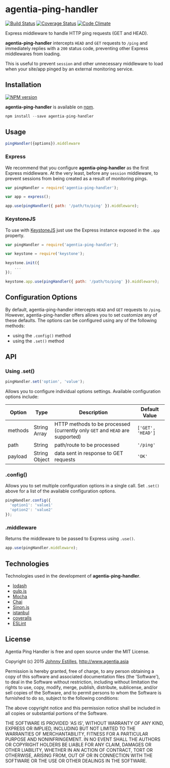 # agentia-ping-handler
[![Build Status](https://travis-ci.org/AgentiaSystems/agentia-ping-handler.svg?branch=master)](https://travis-ci.org/AgentiaSystems/agentia-ping-handler) [![Coverage Status](https://coveralls.io/repos/AgentiaSystems/agentia-ping-handler/badge.svg?branch=master)](https://coveralls.io/r/AgentiaSystems/agentia-ping-handler?branch=master) [![Code Climate](https://codeclimate.com/github/AgentiaSystems/agentia-ping-handler/badges/gpa.svg)](https://codeclimate.com/github/AgentiaSystems/agentia-ping-handler)

Express middleware to handle HTTP ping requests (GET and HEAD).

**agentia-ping-handler** intercepts `HEAD` and `GET` requests to `/ping` and immediately replies with a `200` status code, preventing other Express middlewares from loading.

This is useful to prevent `session` and other unnecessary middleware to load when your site/app pinged by an external monitoring service.

## Installation
[![NPM version](https://badge.fury.io/js/agentia-ping-handler.png)](https://www.npmjs.com/package/agentia-ping-handler)

**agentia-ping-handler** is available on [npm](http://npmjs.com/package/agentia-ping-handler).

```js
npm install --save agentia-ping-handler
```

## Usage
```js
pingHandler({options}).middleware
```

### Express
We recommend that you configure **agentia-ping-handler** as the first Express middleware. At the very least, before any `session` middleware, to prevent sessions from being created as a result of monitoring pings.

```js
var pingHandler = require('agentia-ping-handler');

var app = express();

app.use(pingHandler({ path: '/path/to/ping' }).middleware);
```

### KeystoneJS
To use with [KeystoneJS](http://keystonejs.com) just use the Express instance exposed in the `.app` property.

```js
var pingHandler = require('agentia-ping-handler');

var keystone = require('keystone');

keystone.init({
	...
});

keystone.app.use(pingHandler({ path: '/path/to/ping' }).middleware);
```

## Configuration Options
By default, agentia-ping-handler intercepts `HEAD` and `GET` requests to `/ping`. However, agentia-ping-handler offers allows you to set customize any of these defaults. The options can be configured using any of the following methods:

* using the `.config()` method 
* using the `.set()` method

## API

### Using .set()
```js
pingHandler.set('option', 'value');
```

Allows you to configure individual options settings. Available configuration options include:

Option | Type | Description | Default Value
--- | --- | --- | ---
methods | String<br>Array | HTTP methods to be processed (currently only `GET` and `HEAD` are supported) | `['GET', 'HEAD']`
path | String | path/route to be processed | `'/ping'`
payload | String<br>Object | data sent in response to GET requests | `'OK'`

### .config()
Allows you to set multiple configuration options in a single call. Set `.set()` above for a list of the available configuration options.

```js
pingHandler.config({
  'option1': 'value1'
  'option2': 'value2'
});
```

### .middleware
Returns the middleware to be passed to Express using `.use()`.

```js
app.use(pingHandler.middleware);
```

## Technologies
Technologies used in the development of **agentia-ping-handler**.

* [lodash](http://lodash.com)
* [gulp.js](http://gulpjs.com/)
* [Mocha](http://visionmedia.github.io/mocha/)
* [Chai](http://chaijs.com/)
* [Sinon.js](http://sinonjs.org/)
* [istanbul](https://gotwarlost.github.io/istanbul/)
* [coveralls](https://coveralls.io)
* [ESLint](http://eslint.org)


## License
Agentia Ping Handler is free and open source under the MIT License.

Copyright (c) 2015 [Johnny Estilles](https://github.com/JohnnyEstilles), http://www.agentia.asia


Permission is hereby granted, free of charge, to any person obtaining a copy of this software and associated documentation files (the 'Software'), to deal in the Software without restriction, including without limitation the rights to use, copy, modify, merge, publish, distribute, sublicense, and/or sell copies of the Software, and to permit persons to whom the Software is furnished to do so, subject to the following conditions:

The above copyright notice and this permission notice shall be included in all copies or substantial portions of the Software.

THE SOFTWARE IS PROVIDED 'AS IS', WITHOUT WARRANTY OF ANY KIND, EXPRESS OR IMPLIED, INCLUDING BUT NOT LIMITED TO THE WARRANTIES OF MERCHANTABILITY, FITNESS FOR A PARTICULAR PURPOSE AND NONINFRINGEMENT. IN NO EVENT SHALL THE AUTHORS OR COPYRIGHT HOLDERS BE LIABLE FOR ANY CLAIM, DAMAGES OR OTHER LIABILITY, WHETHER IN AN ACTION OF CONTRACT, TORT OR OTHERWISE, ARISING FROM, OUT OF OR IN CONNECTION WITH THE SOFTWARE OR THE USE OR OTHER DEALINGS IN THE SOFTWARE.

